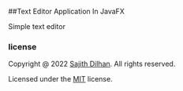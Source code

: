 ##Text Editor Application In JavaFX 


Simple text editor










### license

Copyright @ 2022 [Sajith Dilhan](https://www.linkedin.com/in/sajith-dilshan/). All rights reserved.

Licensed under the [MIT](LICENSE) license.
